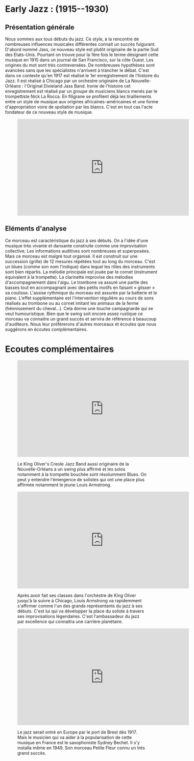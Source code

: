 # Early Jazz : (1915--1930)

## Présentation générale
Nous sommes aux tous débuts du jazz. Ce style, à la rencontre de nombreuses influences musicales différentes connait un succès fulgurant. D'abord nommé Jass, ce nouveau style est plutôt originaire de la partie Sud des Etats-Unis. Pourtant on trouve pour la 1ère fois le terme désignant cette musique en 1915 dans un journal de San Francisco, sur la côte Ouest. Les origines du mot sont très contreversées. De nombreuses hypothèses sont avancées sans que les spécialistes n'arrivent à trancher le débat.
C'est dans ce contexte qu'en 1917 est réalisé le 1er enregistrement de l'histoire du Jazz. Il est réalisé à Chicago par un orchestre originaire de La Nouvelle-Orléans : l'Original Dixieland Jass Band.
Ironie de l'histoire cet enregistrement est réalisé par un groupe de musiciens blancs menés par le trompettiste Nick La Rocca. En filigrane se profilent déjà les tiraillements entre un style de musique aux origines africaines-américaines et une forme d'appropriation voire de spoliation par les blancs.
C'est en tout cas l'acte fondateur de ce nouveau style de musique.

<figure class="app-frame styles text-align-center" data-title="Livery Stable Blues - Original Dixieland Jass Band">
  <iframe width="560" height="315" src="https://www.youtube.com/embed/5WojNaU4-kI" title="YouTube video player" frameborder="0" allow="accelerometer; autoplay; clipboard-write; encrypted-media; gyroscope; picture-in-picture; web-share" allowfullscreen></iframe>
  <!-- <video src="assets/images/original-dixieland-jass-band-livery-stable-blu.mp4" controls> -->
</figure>

## Eléments d'analyse
Ce morceau est caractéristique du jazz à ses débuts. On a l'idée d'une musique très vivante et dansante construite comme une improvisation collective. Les informations auditives sont nombreuses et superposées. Mais ce morceau est malgré tout organisé. Il est construit sur une succession (grille) de 12 mesures répétées tout au long du morceau. C'est un blues (comme son nom l'indique) dans lequel les rôles des instruments sont bien répartis. La mélodie principale est jouée par le cornet (instrument équivalent à la trompette). La clarinette improvise des mélodies d'accompagnement dans l'aigu. Le trombone va assuré une partie des basses tout en accompagnant avec des petits motifs en faisant « glisser » sa coulisse. L'assise rythmique du morceau est assurée par la batterie et le piano.
L'effet supplémentaire  est l'intervention régulière au cours de sons réalisés au trombone ou au cornet imitant les animaux de la ferme (hénnissement du cheval...). Cela donne une touche campagnarde qui se veut humouristique.
Bien que le swing soit encore assez rustique ce morceau va connaitre un grand succès et servira de référence à beaucoup d'auditeurs. Nous leur préférerons d'autres morceaux et écoutes que nous suggérons en écoutes complémentaires.

# Ecoutes complémentaires
<div class="encarts">
<figure class="app-frame encart text-align-center styles" data-title="Dippermouth Blues - King Oliver's Creole Jazz Band">
    <iframe width="560" height="315" src="https://www.youtube.com/embed/o41DMsV5MFA" title="YouTube video player" frameborder="0" allow="accelerometer; autoplay; clipboard-write; encrypted-media; gyroscope; picture-in-picture; web-share" allowfullscreen></iframe>
    <!-- <video controls src="assets/images/King-Oliver-s-Creole-Jazz-Band-Dipper-Mouth-Blues-1923-vidiget-dot-com-1386503.mp4"></video> -->
  <p>
    Le King Oliver's Creole Jazz Band aussi originaire de la Nouvelle-Orléans a un swing plus affirmé et les solos notamment à la trompette bouchée sont résolumment Blues. On peut y entendre l'émergence de solistes qui ont une place plus affirmée notamment le jeune Louis Armstrong.
  </p>
</figure>
<figure class="app-frame encart text-align-center styles" data-title="Cornet Chop Suey - Louis Armstrong">
    <iframe width="560" height="315" src="https://www.youtube.com/embed/--xy6nxea2A" title="YouTube video player" frameborder="0" allow="accelerometer; autoplay; clipboard-write; encrypted-media; gyroscope; picture-in-picture; web-share" allowfullscreen></iframe>
    <!-- <video controls src="assets/images/Louis-Armstrong-Cornet-Chop-Suey-vidiget-dot-com-1386519.mp4"></video> -->
  <p>
    Après avoir fait ses classes dans l'orchestre de King Oliver jusqu'à la suivre à Chicago, Louis Armstrong va rapidemment s'affirmer comme l'un des grands représentants du jazz à ses débuts. C'est lui qui va développer la place du soliste à travers ses improvisations légendaires. C'est l'ambassadeur du jazz par excellence qui connaitra une carrière planétaire.
  </p>
</figure>
<figure class="app-frame encart text-align-center styles" data-title="Petite fleur - Sydney Bechet">
  <iframe width="560" height="315" src="https://www.youtube.com/embed/REYLNs0rh-g" title="YouTube video player" frameborder="0" allow="accelerometer; autoplay; clipboard-write; encrypted-media; gyroscope; picture-in-picture; web-share" allowfullscreen></iframe>
  <!-- <video controls src="assets/images/Petite-Fleur-vidiget-dot-com-1386487.mp4"></video> -->
  <p>
    Le jazz serait entré en Europe par le port de Brest dès 1917. Mais le musicien qui va aider à la popularisation de cette musique en France est le saxophoniste Sydney Bechet. Il s'y installa même en 1949. Son morceau Petite Fleur connu un très grand succès.
  </p>
</figure>
</div>
